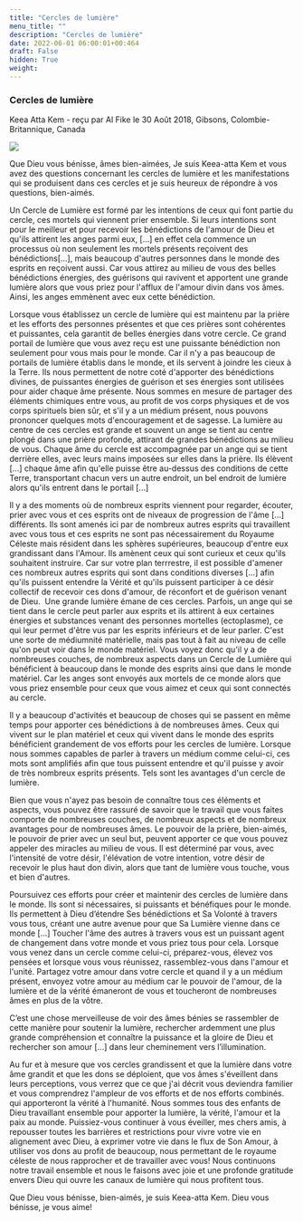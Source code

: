 ```yaml
---
title: "Cercles de lumière"
menu_title: ""
description: "Cercles de lumière"
date: 2022-06-01 06:00:01+00:464
draft: False
hidden: True
weight:
---
```

### Cercles de lumière

Keea Atta Kem - reçu par Al Fike le 30 Août 2018, Gibsons, Colombie-Britannique, Canada

![](/fr-contemporary-messages/fr-contemporary-messages-by-date-order/fr-contemporary-messages-2018/circlesoflight.jpg)

Que Dieu vous bénisse, âmes bien-aimées, Je suis Keea-atta Kem et vous avez des questions concernant les cercles de lumière et les manifestations qui se produisent dans ces cercles et je suis heureux de répondre à vos questions, bien-aimés.

Un Cercle de Lumière est formé par les intentions de ceux qui font partie du cercle, ces mortels qui viennent prier ensemble. Si leurs intentions sont pour le meilleur et pour recevoir les bénédictions de l'amour de Dieu et qu'ils attirent les anges parmi eux, […] en effet cela commence un processus où non seulement les mortels présents reçoivent des bénédictions[…], mais beaucoup d'autres personnes dans le monde des esprits en reçoivent aussi. Car vous attirez au milieu de vous des belles bénédictions énergies, des guérisons qui ravivent et apportent une grande lumière alors que vous priez pour l'afflux de l'amour divin dans vos âmes. Ainsi, les anges emmènent avec eux cette bénédiction.

Lorsque vous établissez un cercle de lumière qui est maintenu par la prière et les efforts des personnes présentes et que ces prières sont cohérentes et puissantes, cela garantit de belles énergies dans votre cercle. Ce grand portail de lumière que vous avez reçu est une puissante bénédiction non seulement pour vous mais pour le monde. Car il n'y a pas beaucoup de portails de lumière établis dans le monde, et ils servent à joindre les cieux à la Terre. Ils nous permettent de notre coté d'apporter des bénédictions divines, de puissantes énergies de guérison et ses énergies sont utilisées pour aider chaque âme présente. Nous sommes en mesure de partager des éléments chimiques entre vous, au profit de vos corps physiques et de vos corps spirituels bien sûr, et s'il y a un médium présent, nous pouvons prononcer quelques mots d'encouragement et de sagesse. La lumière au centre de ces cercles est grande et souvent un ange se tient au centre plongé dans une prière profonde, attirant de grandes bénédictions au milieu de vous. Chaque âme du cercle est accompagnée par un ange qui se tient derrière elles, avec leurs mains imposées sur elles dans la prière. Ils élèvent […] chaque âme afin qu'elle puisse être au-dessus des conditions de cette Terre, transportant chacun vers un autre endroit, un bel endroit de lumière alors qu'ils entrent dans le portail […]

Il y a des moments où de nombreux esprits viennent pour regarder, écouter, prier avec vous et ces esprits ont de niveaux de progression de l'âme [...] différents. Ils sont amenés ici par de nombreux autres esprits qui travaillent avec vous tous et ces esprits ne sont pas nécessairement du Royaume Céleste mais résident dans les sphères supérieures, beaucoup d'entre eux grandissant dans l'Amour. Ils amènent ceux qui sont curieux et ceux qu'ils souhaitent instruire. Car sur votre plan terrrestre, il est possible d'amener ces nombreux autres esprits qui sont dans conditions diverses […] afin qu'ils puissent entendre la Vérité et qu'ils puissent participer à ce désir collectif de recevoir ces dons d'amour, de réconfort et de guérison venant de Dieu.  Une grande lumière émane de ces cercles. Parfois, un ange qui se tient dans le cercle peut parler aux esprits et ils attirent à eux certaines énergies et substances venant des personnes mortelles (ectoplasme), ce qui leur permet d'être vus par les esprits inférieurs et de leur parler. C'est une sorte de médiumnité matérielle, mais pas tout à fait au niveau de celle qu'on peut voir dans le monde matériel. Vous voyez donc qu'il y a de nombreuses couches, de nombreux aspects dans un Cercle de Lumière qui bénéficient à beaucoup dans le monde des esprits ainsi que dans le monde matériel. Car les anges sont envoyés aux mortels de ce monde alors que vous priez ensemble pour ceux que vous aimez et ceux qui sont connectés au cercle.

Il y a beaucoup d'activités et beaucoup de choses qui se passent en même temps pour apporter ces bénédictions à de nombreuses âmes. Ceux qui vivent sur le plan matériel et ceux qui vivent dans le monde des esprits bénéficient grandement de vos efforts pour les cercles de lumière. Lorsque nous sommes capables de parler à travers un médium comme celui-ci, ces mots sont amplifiés afin que tous puissent entendre et qu'il puisse y avoir de très nombreux esprits présents. Tels sont les avantages d'un cercle de lumière.

Bien que vous n'ayez pas besoin de connaître tous ces éléments et aspects, vous pouvez être rassuré de savoir que le travail que vous faites comporte de nombreuses couches, de nombreux aspects et de nombreux avantages pour de nombreuses âmes. Le pouvoir de la prière, bien-aimés, le pouvoir de prier avec un seul but, peuvent apporter ce que vous pouvez appeler des miracles au milieu de vous. Il est déterminé par vous, avec l'intensité de votre désir, l'élévation de votre intention, votre désir de recevoir le plus haut don divin, alors que tant de lumière vous touche, vous et bien d'autres.

Poursuivez ces efforts pour créer et maintenir des cercles de lumière dans le monde. Ils sont si nécessaires, si puissants et bénéfiques pour le monde. Ils permettent à Dieu d’étendre Ses bénédictions et Sa Volonté à travers vous tous, créant une autre avenue pour que Sa Lumière vienne dans ce monde […] Toucher l'âme des autres à travers vous est un puissant agent de changement dans votre monde et vous priez tous pour cela. Lorsque vous venez dans un cercle comme celui-ci, préparez-vous, élevez vos pensées et lorsque vous vous réunissez, rassemblez-vous dans l'amour et l'unité. Partagez votre amour dans votre cercle et quand il y a un médium présent, envoyez votre amour au médium car le pouvoir de l'amour, de la lumière et de la vérité émaneront de vous et toucheront de nombreuses âmes en plus de la vôtre.

C’est une chose merveilleuse de voir des âmes bénies se rassembler de cette manière pour soutenir la lumière, rechercher ardemment une plus grande compréhension et connaître la puissance et la gloire de Dieu et rechercher son amour […] dans leur cheminement vers l’illumination.

Au fur et à mesure que vos cercles grandissent et que la lumière dans votre âme grandit et que les dons se déploient, que vos âmes s'éveillent dans leurs perceptions, vous verrez que ce que j'ai décrit vous deviendra familier et vous comprendrez l'ampleur de vos efforts et de nos efforts combinés. qui apporteront la vérité à l'humanité. Nous sommes tous des enfants de Dieu travaillant ensemble pour apporter la lumière, la vérité, l'amour et la paix au monde. Puissiez-vous continuer à vous éveiller, mes chers amis, à repousser toutes les barrières et restrictions pour vivre votre vie en alignement avec Dieu, à exprimer votre vie dans le flux de Son Amour, à utiliser vos dons au profit de beaucoup, nous permettant de le royaume céleste de nous rapprocher et de travailler avec vous! Nous continuons notre travail ensemble et nous le faisons avec joie et une profonde gratitude envers Dieu qui ouvre les canaux de lumière qui nous profitent tous.

Que Dieu vous bénisse, bien-aimés, je suis Keea-atta Kem. Dieu vous bénisse, je vous aime!



